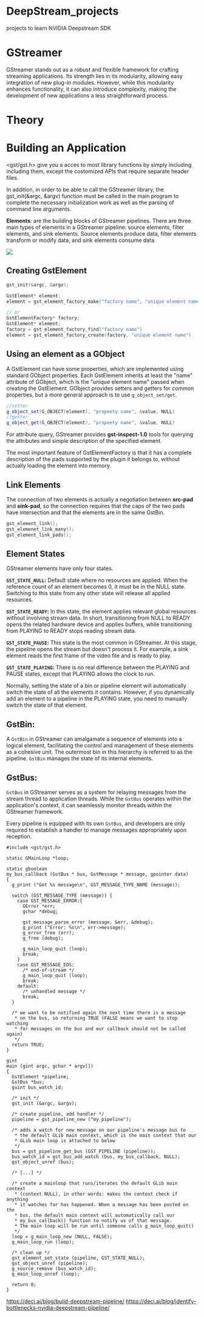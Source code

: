 # DeepStream_projects
 projects to learn NVIDIA Deepstream SDK

#  GStreamer
GStreamer stands out as a robust and flexible framework for crafting streaming applications. Its strength lies in its modularity, allowing easy integration of new plug-in modules. However, while this modularity enhances functionality, it can also introduce complexity, making the development of new applications a less straightforward process.

# Theory

# Building an Application

<gst/gst.h> give you a acces to most library functions by simply including  including them, except the costomized APIs that require separate header files.

In addition, in order to be able to call the GStreamer library, the gst_init(&argc, &argv) function must be called in the main program to complete the necessary initialization work as well as the parsing of command line arguments.

**Elements**: are the building blocks of GStreamer pipelines. There are three main types of elements in a GStreamer pipeline: source elements, filter elements, and sink elements. Source elements produce data, filter elements transform or modify data, and sink elements consume data.

![](./gstreamer_Elements.png)

## Creating GstElement
```cpp
gst_init(&argc, &argv);

GstElement* element;
element = gst_element_factory_make("factory name", "unique element name")

// or
GstElementFactory* factory;
GstElement* element;
factory = gst_element_factory_find("factory name")
element = gst_element_factory_create(factory, "unique element name")
```
## Using an element as a GObject

A GstElement can have some properties, which are implemented using standard GObject properties. Each GstElement inherits at least the "name" attribute of GObject, which is the "unique element name" passed when creating the GstElement. GObject provides setters and getters for common properties, but a more general approach is to use ```g_object_set/get```.

```cpp
//setter
g_object_set(G_OBJECT(element), "propeety name", &value, NULL)
//getter
g_object_get(G_OBJECT(element), "propeety name", &value, NULL)
```

For attribute query, GStreamer provides **gst-inspect-1.0** tools for querying the attributes and simple description of the specified element.

The most important feature of GstElementFactory is that it has a complete description of the pads supported by the plugin it belongs to, without actually loading the element into memory.

## Link Elements
The connection of two elements is actually a negotiation between **src-pad** and **sink-pad**, so the connection requires that the caps of the two pads have intersection and that the elements are in the same GstBin.

```cpp
gst_element_link();
gst_elemenet_link_many();
gst_element_link_pads();
```

## Element States
GStreamer elements have only four states.

**`GST_STATE_NULL`:** Default state where no resources are applied. When the reference count of an element becomes 0, it must be in the NULL state. Switching to this state from any other state will release all applied resources.

**`GST_STATE_READY`:** In this state, the element applies relevant global resources without involving stream data. In short, transitioning from NULL to READY opens the related hardware device and applies buffers, while transitioning from PLAYING to READY stops reading stream data.

**`GST_STATE_PAUSE`:** This state is the most common in GStreamer. At this stage, the pipeline opens the stream but doesn't process it. For example, a sink element reads the first frame of the video file and is ready to play.

**`GST_STATE_PLAYING`:** There is no real difference between the PLAYING and PAUSE states, except that PLAYING allows the clock to run.

Normally, setting the state of a bin or pipeline element will automatically switch the state of all the elements it contains. However, if you dynamically add an element to a pipeline in the PLAYING state, you need to manually switch the state of that element.


## GstBin:

A `GstBin` in GStreamer can amalgamate a sequence of elements into a logical element, facilitating the control and management of these elements as a cohesive unit. The outermost bin in this hierarchy is referred to as the pipeline. `GstBin` manages the state of its internal elements.

## GstBus:

`GstBus` in GStreamer serves as a system for relaying messages from the stream thread to application threads. While the `GstBus` operates within the application's context, it can seamlessly monitor threads within the GStreamer framework.

Every pipeline is equipped with its own `GstBus`, and developers are only required to establish a handler to manage messages appropriately upon reception.


```ccp
#include <gst/gst.h>

static GMainLoop *loop;

static gboolean
my_bus_callback (GstBus * bus, GstMessage * message, gpointer data)
{
  g_print ("Got %s message\n", GST_MESSAGE_TYPE_NAME (message));

  switch (GST_MESSAGE_TYPE (message)) {
    case GST_MESSAGE_ERROR:{
      GError *err;
      gchar *debug;

      gst_message_parse_error (message, &err, &debug);
      g_print ("Error: %s\n", err->message);
      g_error_free (err);
      g_free (debug);

      g_main_loop_quit (loop);
      break;
    }
    case GST_MESSAGE_EOS:
      /* end-of-stream */
      g_main_loop_quit (loop);
      break;
    default:
      /* unhandled message */
      break;
  }

  /* we want to be notified again the next time there is a message
   * on the bus, so returning TRUE (FALSE means we want to stop watching
   * for messages on the bus and our callback should not be called again)
   */
  return TRUE;
}

gint
main (gint argc, gchar * argv[])
{
  GstElement *pipeline;
  GstBus *bus;
  guint bus_watch_id;

  /* init */
  gst_init (&argc, &argv);

  /* create pipeline, add handler */
  pipeline = gst_pipeline_new ("my_pipeline");

  /* adds a watch for new message on our pipeline's message bus to
   * the default GLib main context, which is the main context that our
   * GLib main loop is attached to below
   */
  bus = gst_pipeline_get_bus (GST_PIPELINE (pipeline));
  bus_watch_id = gst_bus_add_watch (bus, my_bus_callback, NULL);
  gst_object_unref (bus);

  /* [...] */

  /* create a mainloop that runs/iterates the default GLib main context
   * (context NULL), in other words: makes the context check if anything
   * it watches for has happened. When a message has been posted on the
   * bus, the default main context will automatically call our
   * my_bus_callback() function to notify us of that message.
   * The main loop will be run until someone calls g_main_loop_quit()
   */
  loop = g_main_loop_new (NULL, FALSE);
  g_main_loop_run (loop);

  /* clean up */
  gst_element_set_state (pipeline, GST_STATE_NULL);
  gst_object_unref (pipeline);
  g_source_remove (bus_watch_id);
  g_main_loop_unref (loop);

  return 0;
}
```


https://deci.ai/blog/build-deepstream-pipeline/
https://deci.ai/blog/identify-bottlenecks-nvidia-deepstream-pipeline/